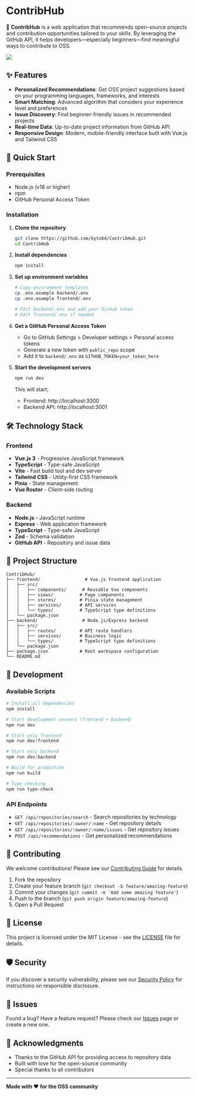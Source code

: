 # ContribHub

🧭 **ContribHub** is a web application that recommends open-source projects and contribution opportunities tailored to your skills. By leveraging the GitHub API, it helps developers—especially beginners—find meaningful ways to contribute to OSS.

<kbd><img src="https://github.com/user-attachments/assets/abaaf604-63c7-4d7b-8d03-8057292dd35a" /></kbd>

## ✨ Features

- **Personalized Recommendations**: Get OSS project suggestions based on your programming languages, frameworks, and interests
- **Smart Matching**: Advanced algorithm that considers your experience level and preferences
- **Issue Discovery**: Find beginner-friendly issues in recommended projects
- **Real-time Data**: Up-to-date project information from GitHub API
- **Responsive Design**: Modern, mobile-friendly interface built with Vue.js and Tailwind CSS

## 🚀 Quick Start

### Prerequisites
- Node.js (v18 or higher)
- npm
- GitHub Personal Access Token

### Installation

1. **Clone the repository**
   ```bash
   git clone https://github.com/kyto64/ContribHub.git
   cd ContribHub
   ```

2. **Install dependencies**
   ```bash
   npm install
   ```

3. **Set up environment variables**
   ```bash
   # Copy environment templates
   cp .env.example backend/.env
   cp .env.example frontend/.env

   # Edit backend/.env and add your GitHub token
   # Edit frontend/.env if needed
   ```

4. **Get a GitHub Personal Access Token**
   - Go to GitHub Settings > Developer settings > Personal access tokens
   - Generate a new token with `public_repo` scope
   - Add it to `backend/.env` as `GITHUB_TOKEN=your_token_here`

5. **Start the development servers**
   ```bash
   npm run dev
   ```

   This will start:
   - Frontend: http://localhost:3000
   - Backend API: http://localhost:3001

## 🛠️ Technology Stack

### Frontend
- **Vue.js 3** - Progressive JavaScript framework
- **TypeScript** - Type-safe JavaScript
- **Vite** - Fast build tool and dev server
- **Tailwind CSS** - Utility-first CSS framework
- **Pinia** - State management
- **Vue Router** - Client-side routing

### Backend
- **Node.js** - JavaScript runtime
- **Express** - Web application framework
- **TypeScript** - Type-safe JavaScript
- **Zod** - Schema validation
- **GitHub API** - Repository and issue data

## 📁 Project Structure

```
ContribHub/
├── frontend/                 # Vue.js frontend application
│   ├── src/
│   │   ├── components/      # Reusable Vue components
│   │   ├── views/          # Page components
│   │   ├── stores/         # Pinia state management
│   │   ├── services/       # API services
│   │   └── types/          # TypeScript type definitions
│   └── package.json
├── backend/                 # Node.js/Express backend
│   ├── src/
│   │   ├── routes/         # API route handlers
│   │   ├── services/       # Business logic
│   │   └── types/          # TypeScript type definitions
│   └── package.json
├── package.json            # Root workspace configuration
└── README.md
```

## 🔧 Development

### Available Scripts

```bash
# Install all dependencies
npm install

# Start development servers (frontend + backend)
npm run dev

# Start only frontend
npm run dev:frontend

# Start only backend
npm run dev:backend

# Build for production
npm run build

# Type checking
npm run type-check
```

### API Endpoints

- `GET /api/repositories/search` - Search repositories by technology
- `GET /api/repositories/:owner/:name` - Get repository details
- `GET /api/repositories/:owner/:name/issues` - Get repository issues
- `POST /api/recommendations` - Get personalized recommendations

## 🤝 Contributing

We welcome contributions! Please see our [Contributing Guide](CONTRIBUTING.md) for details.

1. Fork the repository
2. Create your feature branch (`git checkout -b feature/amazing-feature`)
3. Commit your changes (`git commit -m 'Add some amazing feature'`)
4. Push to the branch (`git push origin feature/amazing-feature`)
5. Open a Pull Request

## 📄 License

This project is licensed under the MIT License - see the [LICENSE](LICENSE) file for details.

## 🛡️ Security

If you discover a security vulnerability, please see our [Security Policy](SECURITY.md) for instructions on responsible disclosure.

## 🐛 Issues

Found a bug? Have a feature request? Please check our [Issues](https://github.com/kyto64/ContribHub/issues) page or create a new one.

## 🙏 Acknowledgments

- Thanks to the GitHub API for providing access to repository data
- Built with love for the open-source community
- Special thanks to all contributors

---

**Made with ❤️ for the OSS community**

